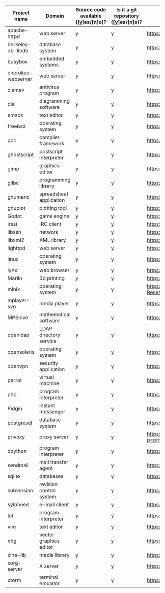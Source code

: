 Project name | Domain                  | Source code available ([y]es/[n]o)? | Is it a git repository ([y]es/[n]o)? | Repository URL                                               | Clone URL                                                        | Estimated number of commits
---|-------------------------|-----------------------------------------|---------------------------------------|--------------------------------------------------------------|------------------------------------------------------------------|---
apache-httpd | web server              | y                                       | y                                     | https://github.com/apache/httpd                              | https://github.com/apache/httpd.git                              |  32,927
berkeley-db-libdb | database system         | y                                       | y                                     | https://github.com/berkeleydb/libdb                          | https://github.com/berkeleydb/libdb.git                          | 7
busybox | embedded systems | y                                       | y                                     | https://git.busybox.net/busybox                              | https://git.busybox.net/busybox                                  | 17,447
cherokee-webserver | web server              | y                                       | y                                     | https://github.com/cherokee/webserver                        | https://github.com/cherokee/webserver.git                        | 5,853
clamav | antivirus program       | y                                       | y                                     | https://github.com/Cisco-Talos/clamav                        | https://github.com/Cisco-Talos/clamav.git                        | 10,656
dia | diagramming software    | y                                       | y                                     | https://github.com/GNOME/dia                                 | https://github.com/GNOME/dia.git                                 | 6,666
emacs | text editor             | y                                       | y                                     | https://github.com/emacs-mirror/emacs                        | https://github.com/emacs-mirror/emacs.git                        | 153,926
freebsd | operating system        | y                                       | y                                     | https://github.com/freebsd/freebsd-src                       | https://github.com/freebsd/freebsd-src.git                       | 271,937
gcc | compiler framework      | y                                       | y                                     | https://github.com/gcc-mirror/gcc                            | https://github.com/gcc-mirror/gcc.git                            | 191,255
ghostscript | postscript interpreter  | y                                       | y                                     | https://github.com/ArtifexSoftware/ghostpdl                  | https://github.com/ArtifexSoftware/ghostpdl.git                  | 22,137
gimp | graphics editor         | y                                       | y                                     | https://gitlab.gnome.org/GNOME/gimp                          | https://gitlab.gnome.org/GNOME/gimp.git                          | 47,782
glibc | programming library     | y                                       | y                                     | https://sourceware.org/git/?p=glibc.git                      | https://sourceware.org/git/glibc.git                             | 38,318
gnumeric | spreadsheet application | y                                       | y                                     | https://gitlab.gnome.org/GNOME/gnumeric                      | https://gitlab.gnome.org/GNOME/gnumeric.git                      | 24,134
gnuplot | plotting tool           | y                                       | y                                     | https://github.com/gnuplot/gnuplot                           | https://github.com/gnuplot/gnuplot.git                           | 11,748
Godot | game engine             | y                                       | y                                     | https://github.com/godotengine/godot                         | https://github.com/godotengine/godot.git                         | 40,742
irssi | IRC client              | y                                       | y                                     | https://github.com/irssi/irssi                               | https://github.com/irssi/irssi.git                               | 6,346
libssh | network                 | y                                       | y                                     | https://gitlab.com/libssh/libssh-mirror                      | https://gitlab.com/libssh/libssh-mirror.git                      | 5,349
libxml2 | XML library             | y                                       | y                                     | https://gitlab.gnome.org/GNOME/libxml2                       | https://gitlab.gnome.org/GNOME/libxml2.git                       | 5,130
lighttpd | web server              | y                                       | y                                     | https://git.lighttpd.net/lighttpd/lighttpd1.4                | https://git.lighttpd.net/lighttpd/lighttpd1.4.git                | 4,431
linux | operating system        | y                                       | y                                     | https://github.com/torvalds/linux                            | https://github.com/torvalds/linux.git                            | 1,072,142
lynx | web browser             | y                                       | y                                     | https://github.com/lynx/lynx                                 | https://github.com/lynx/lynx.git                                 | 125
Marlin | 3d printing             | y                                       | y                                     | https://github.com/MarlinFirmware/Marlin                     | https://github.com/MarlinFirmware/Marlin.git                     | 19,258
minix | operating system        | y                                       | y                                     | https://github.com/Stichting-MINIX-Research-Foundation/minix | https://github.com/Stichting-MINIX-Research-Foundation/minix.git | 7,153
mplayer-svn | media player            | y                                       | y                                     | https://github.com/pigoz/mplayer-svn                         | https://github.com/pigoz/mplayer-svn.git                         | 37,992
MPSolve | mathematical software   | y                                       | y                                     | https://github.com/robol/MPSolve                             | https://github.com/robol/MPSolve.git                             | 1,773
openldap | LDAP directory service  | y                                       | y                                     | https://github.com/openldap/openldap                         | https://github.com/openldap/openldap.git                         | 23,928
opensolaris | operating system        | y                                       | y                                     | https://github.com/kofemann/opensolaris                      | https://github.com/kofemann/opensolaris.git                      | 11,422
openvpn | security application    | y                                       | y                                     | https://github.com/OpenVPN/openvpn                           | https://github.com/OpenVPN/openvpn.git                           | 3,118
parrot | virtual machine         | y                                       | y                                     | https://github.com/parrot/parrot                             | https://github.com/parrot/parrot.git                             | 49,989
php | program interpreter     | y                                       | y                                     | https://github.com/php/php-src                               | https://github.com/php/php-src.git                               | 127,609
Pidgin | instant messenger       | y                                       | y                                     | https://github.com/Intika-Pidgin/Pidgin                      | https://github.com/Intika-Pidgin/Pidgin.git                      | 40,097
postgresql | database system         | y                                       | y                                     | https://github.com/postgres/postgres                         | https://github.com/postgres/postgres.git                         | 52,881
privoxy | proxy server            | y                                       | y                                     | https://www.privoxy.org/gitweb/?p=privoxy.git;a=summary      | https://www.privoxy.org/git/privoxy.git                          | 7,558
cpython | program interpreter     | y                                       | y                                     | https://github.com/python/cpython                            | https://github.com/python/cpython.git                            | 112,096
sendmail | mail transfer agent     | y                                       | y                                     | https://github.com/guileen/node-sendmail                     | https://github.com/guileen/node-sendmail.git                     | 86
sqlite | databases               | y                                       | y                                     | https://github.com/smparkes/sqlite                           | https://github.com/smparkes/sqlite.git                           | 8,664
subversion | revision control system | y                                       | y                                     | https://github.com/apache/subversion                         | https://github.com/apache/subversion.git                         | 60,030
sylpheed | e-mail client           | y                                       | y                                     | https://github.com/jan0sch/sylpheed                          | https://github.com/jan0sch/sylpheed.git                          | 2,682
tcl | program interpreter     | y                                       | y                                     | https://github.com/tcltk/tcl                                 | https://github.com/tcltk/tcl.git                                 | 24,396
vim | text editor             | y                                       | y                                     | https://github.com/vim/vim                                   | https://github.com/vim/vim.git                                   | 15,274
xfig | vector graphics editor  | y                                       | y                                     | https://github.com/hhoeflin/xfig                             | https://github.com/hhoeflin/xfig.git                             | 9
xine-lib | media library           | y                                       | y                                     | https://github.com/rpmfusion/xine-lib                        | https://github.com/rpmfusion/xine-lib.git                        | 114
xorg-server | X server                | y                                       | y                                     | https://gitlab.freedesktop.org/xorg/xserver                  | https://gitlab.freedesktop.org/xorg/xserver.git                  | 17,786
xterm | terminal emulator       | y                                       | y                                     | https://github.com/Maximus5/xterm                            | https://github.com/Maximus5/xterm.git                            | 112
